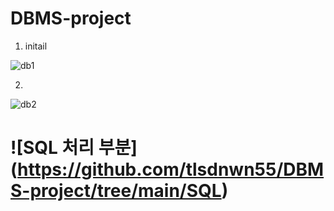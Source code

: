 # DBMS-project


1. initail

![db1](https://user-images.githubusercontent.com/48666403/163544997-039fc3b8-6379-4db9-8005-226d7b663099.png)



2.

![db2](https://user-images.githubusercontent.com/48666403/163545012-2bf20407-0417-4e35-be02-cbe702e8a027.png)



# ![SQL 처리 부분] (https://github.com/tlsdnwn55/DBMS-project/tree/main/SQL)
